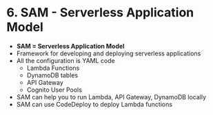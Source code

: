 # 6. SAM - Serverless Application Model

- **SAM = Serverless Application Model**
- Framework for developing and deploying serverless applications
- All the configuration is YAML code
    - Lambda Functions
    - DynamoDB tables
    - API Gateway
    - Cognito User Pools
- SAM can help you to run Lambda, API Gateway, DynamoDB locally
- SAM can use CodeDeploy to deploy Lambda functions